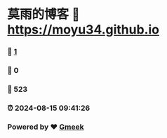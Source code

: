 # 莫雨的博客 :link: https://moyu34.github.io 
### :page_facing_up: [1](https://moyu34.github.io/tag.html) 
### :speech_balloon: 0 
### :hibiscus: 523 
### :alarm_clock: 2024-08-15 09:41:26 
### Powered by :heart: [Gmeek](https://github.com/Meekdai/Gmeek)
